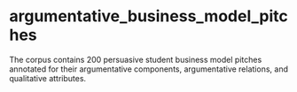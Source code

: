 # argumentative_business_model_pitches
The corpus contains 200 persuasive student business model pitches annotated for their argumentative components, argumentative relations, and qualitative attributes.

